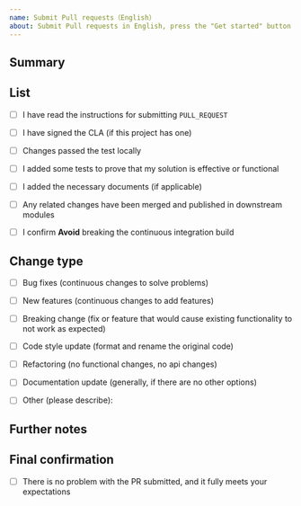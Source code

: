 ```yaml
---
name: Submit Pull requests（English）
about: Submit Pull requests in English, press the "Get started" button to start submitting.
---
```

## Summary
<!-- Brief description-->


## List
<!--
Replace spaces with x in the boxes to check. 
You can also fill these out after creating the PR. 
If you're unsure about any of them, don't hesitate to ask. We're here to help! 
This is simply a reminder of what we are going to look for before merging your code.
-->

-[ ] I have read the instructions for submitting `PULL_REQUEST`
-[ ] I have signed the CLA (if this project has one)
-[ ] Changes passed the test locally
-[ ] I added some tests to prove that my solution is effective or functional
-[ ] I added the necessary documents (if applicable)
-[ ] Any related changes have been merged and published in downstream modules
-[ ] I confirm **Avoid** breaking the continuous integration build


## Change type
<!--
What types of changes does your code introduce to this repository?
Replace spaces with x in the boxes to check
-->
-[ ] Bug fixes (continuous changes to solve problems)
-[ ] New features (continuous changes to add features)
-[ ] Breaking change (fix or feature that would cause existing functionality to not work as expected)
-[ ] Code style update (format and rename the original code)
-[ ] Refactoring (no functional changes, no api changes)
-[ ] Documentation update (generally, if there are no other options)
-[ ] Other (please describe):


## Further notes
<!--
If this is a relatively large or complex change, please start the discussion by explaining why the solution was chosen and what alternatives were considered.
-->



## Final confirmation
<!--Finally, please confirm: -->
-[ ] There is no problem with the PR submitted, and it fully meets your expectations


<!--
You have participated in contributing now! Do you like this r? Consider giving it a star to support it! Your support is my greatest encouragement!
-->
